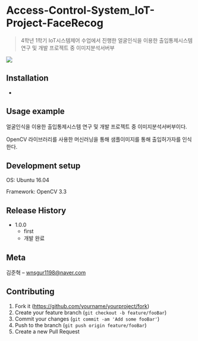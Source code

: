 # Access-Control-System_IoT-Project-FaceRecog

> 4학년 1학기 IoT시스템제어 수업에서 진행한 얼굴인식을 이용한 출입통제시스템 연구 및 개발 프로젝트 중 이미지분석서버부

![](readme-img/header1.png)

## Installation

-

## Usage example

얼굴인식을 이용한 출입통제시스템 연구 및 개발 프로젝트 중 이미지분석서버부이다.

OpenCV 라이브러리를 사용한 머신러닝을 통해 샘플이미지를 통해 출입허가자를 인식한다.

## Development setup

OS: Ubuntu 16.04

Framework: OpenCV 3.3

## Release History

* 1.0.0
    * first
    * 개발 완료

## Meta

김준혁 – wnsgur1198@naver.com

## Contributing

1. Fork it (<https://github.com/yourname/yourproject/fork>)
2. Create your feature branch (`git checkout -b feature/fooBar`)
3. Commit your changes (`git commit -am 'Add some fooBar'`)
4. Push to the branch (`git push origin feature/fooBar`)
5. Create a new Pull Request

<!-- Markdown link & img dfn's -->
